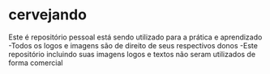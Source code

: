 # cervejando
Este é repositório pessoal está sendo utilizado para a prática e aprendizado
-Todos os logos e imagens são de direito de seus respectivos donos
-Este repositório incluindo suas imagens logos e textos não seram utilizados de forma comercial   